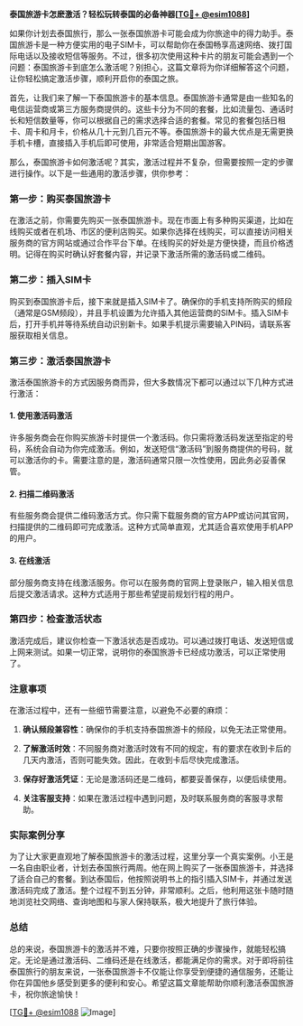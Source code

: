 **泰国旅游卡怎麽激活？轻松玩转泰国的必备神器[[TG💪+ @esim1088](https://t.me/s/esim1088)]**

如果你计划去泰国旅行，那么一张泰国旅游卡可能会成为你旅途中的得力助手。泰国旅游卡是一种方便实用的电子SIM卡，可以帮助你在泰国畅享高速网络、拨打国际电话以及接收短信等服务。不过，很多初次使用这种卡片的朋友可能会遇到一个问题：泰国旅游卡到底怎么激活呢？别担心，这篇文章将为你详细解答这个问题，让你轻松搞定激活步骤，顺利开启你的泰国之旅。

首先，让我们来了解一下泰国旅游卡的基本信息。泰国旅游卡通常是由一些知名的电信运营商或第三方服务商提供的。这些卡分为不同的套餐，比如流量包、通话时长和短信数量等，你可以根据自己的需求选择合适的套餐。常见的套餐包括日租卡、周卡和月卡，价格从几十元到几百元不等。泰国旅游卡的最大优点是无需更换手机卡槽，直接插入手机后即可使用，非常适合短期出国游客。

那么，泰国旅游卡如何激活呢？其实，激活过程并不复杂，但需要按照一定的步骤进行操作。以下是一些通用的激活步骤，供你参考：

### 第一步：购买泰国旅游卡

在激活之前，你需要先购买一张泰国旅游卡。现在市面上有多种购买渠道，比如在线购买或者在机场、市区的便利店购买。如果你选择在线购买，可以直接访问相关服务商的官方网站或通过合作平台下单。在线购买的好处是方便快捷，而且价格透明。记得在购买时确认好套餐内容，并记录下激活所需的激活码或二维码。

### 第二步：插入SIM卡

购买到泰国旅游卡后，接下来就是插入SIM卡了。确保你的手机支持所购买的频段（通常是GSM频段），并且手机设置为允许插入其他运营商的SIM卡。插入SIM卡后，打开手机并等待系统自动识别新卡。如果手机提示需要输入PIN码，请联系客服获取相关信息。

### 第三步：激活泰国旅游卡

激活泰国旅游卡的方式因服务商而异，但大多数情况下都可以通过以下几种方式进行激活：

#### 1. 使用激活码激活

许多服务商会在你购买旅游卡时提供一个激活码。你只需将激活码发送至指定的号码，系统会自动为你完成激活。例如，发送短信“激活码”到服务商提供的号码，就可以激活你的卡。需要注意的是，激活码通常只限一次性使用，因此务必妥善保管。

#### 2. 扫描二维码激活

有些服务商会提供二维码激活方式。你只需下载服务商的官方APP或访问其官网，扫描提供的二维码即可完成激活。这种方式简单直观，尤其适合喜欢使用手机APP的用户。

#### 3. 在线激活

部分服务商支持在线激活服务。你可以在服务商的官网上登录账户，输入相关信息后提交激活请求。这种方式适用于那些希望提前规划行程的用户。

### 第四步：检查激活状态

激活完成后，建议你检查一下激活状态是否成功。可以通过拨打电话、发送短信或上网来测试。如果一切正常，说明你的泰国旅游卡已经成功激活，可以正常使用了。

### 注意事项

在激活过程中，还有一些细节需要注意，以避免不必要的麻烦：

1. **确认频段兼容性**：确保你的手机支持泰国旅游卡的频段，以免无法正常使用。
   
2. **了解激活时效**：不同服务商对激活时效有不同的规定，有的要求在收到卡后的几天内激活，否则可能失效。因此，在收到卡后尽快完成激活。

3. **保存好激活凭证**：无论是激活码还是二维码，都要妥善保存，以便后续使用。

4. **关注客服支持**：如果在激活过程中遇到问题，及时联系服务商的客服寻求帮助。

### 实际案例分享

为了让大家更直观地了解泰国旅游卡的激活过程，这里分享一个真实案例。小王是一名自由职业者，计划去泰国旅行两周。他在网上购买了一张泰国旅游卡，并选择了适合自己的套餐。到达泰国后，他按照说明书上的指引插入SIM卡，并通过发送激活码完成了激活。整个过程不到五分钟，非常顺利。之后，他利用这张卡随时随地浏览社交网络、查询地图和与家人保持联系，极大地提升了旅行体验。

### 总结

总的来说，泰国旅游卡的激活并不难，只要你按照正确的步骤操作，就能轻松搞定。无论是通过激活码、二维码还是在线激活，都能满足你的需求。对于即将前往泰国旅行的朋友来说，一张泰国旅游卡不仅能让你享受到便捷的通信服务，还能让你在异国他乡感受到更多的便利和安心。希望这篇文章能帮助你顺利激活泰国旅游卡，祝你旅途愉快！

[[TG💪+ @esim1088](https://t.me/s/esim1088) ![Image](https://i.postimg.cc/4NQfJmqS/Snipaste-2025-05-13-00-14-12.png)]